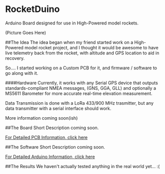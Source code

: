 # RocketDuino
Arduino Board designed for use in High-Powered model rockets.

(Picture Goes Here)

##The Idea
The idea began when my friend started work on a High-Powered model rocket project, and I thought it would be awesome to have live telemetry back from the rocket, with altitude and GPS location to aid in recovery.

So....  I started working on a Custom PCB for it, and firmware / software to go along with it.

####Hardware
Currently, it works with any Serial GPS device that outputs standards-compliant NMEA messages, (GNS, GGA, GLL) and optionally a MS5611 Barometer for more accurate real-time elevation measurement.

Data Transmission is done with a LoRa 433/900 MHz trasmitter, but any data transmitter with a serial interface should work.

More information coming soon(ish)

##The Board
Short Description coming soon.

[For Detailed PCB Information, click here](https://github.com/1n5aN1aC/RocketDuino/tree/master/PCB)

##The Software
Short Description coming soon.

[For Detailed Arduino Information, click here](https://github.com/1n5aN1aC/RocketDuino/tree/master/Arduino)

##The Results
We haven't actually tested anything in the real world yet... :(
